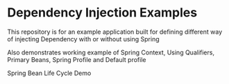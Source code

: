 # Dependency Injection Examples

This repository is for an example application built for defining different way of injecting Dependency with or without using Spring

Also demonstrates working example of Spring Context, Using Qualifiers, Primary Beans, Spring Profile and Default profile

Spring Bean Life Cycle Demo

